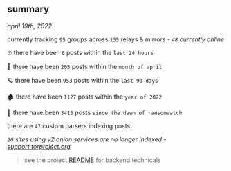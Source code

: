 
## summary
_april 19th, 2022_

currently tracking `95` groups across `135` relays & mirrors - _`48` currently online_

⏲ there have been `6` posts within the `last 24 hours`

🦈 there have been `205` posts within the `month of april`

🪐 there have been `953` posts within the `last 90 days`

🏚 there have been `1127` posts within the `year of 2022`

🦕 there have been `3413` posts `since the dawn of ransomwatch`

there are `47` custom parsers indexing posts

_`20` sites using v2 onion services are no longer indexed - [support.torproject.org](https://support.torproject.org/onionservices/v2-deprecation/)_

> see the project [README](https://github.com/thetanz/ransomwatch#ransomwatch--) for backend technicals
